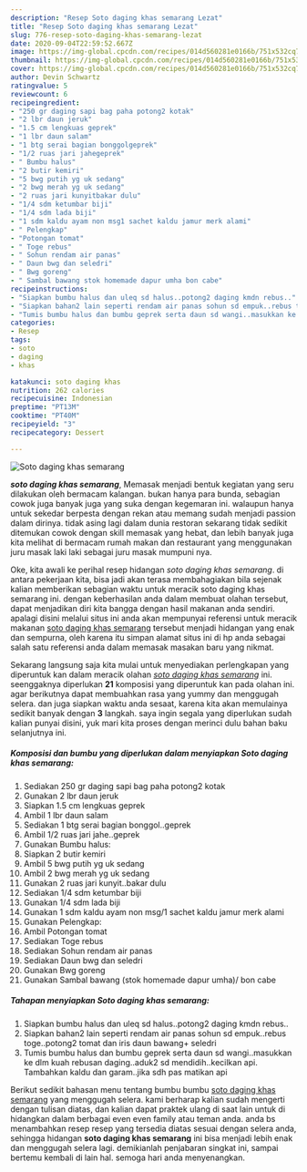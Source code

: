 ```yaml
---
description: "Resep Soto daging khas semarang Lezat"
title: "Resep Soto daging khas semarang Lezat"
slug: 776-resep-soto-daging-khas-semarang-lezat
date: 2020-09-04T22:59:52.667Z
image: https://img-global.cpcdn.com/recipes/014d560281e0166b/751x532cq70/soto-daging-khas-semarang-foto-resep-utama.jpg
thumbnail: https://img-global.cpcdn.com/recipes/014d560281e0166b/751x532cq70/soto-daging-khas-semarang-foto-resep-utama.jpg
cover: https://img-global.cpcdn.com/recipes/014d560281e0166b/751x532cq70/soto-daging-khas-semarang-foto-resep-utama.jpg
author: Devin Schwartz
ratingvalue: 5
reviewcount: 6
recipeingredient:
- "250 gr daging sapi bag paha potong2 kotak"
- "2 lbr daun jeruk"
- "1.5 cm lengkuas geprek"
- "1 lbr daun salam"
- "1 btg serai bagian bonggolgeprek"
- "1/2 ruas jari jahegeprek"
- " Bumbu halus"
- "2 butir kemiri"
- "5 bwg putih yg uk sedang"
- "2 bwg merah yg uk sedang"
- "2 ruas jari kunyitbakar dulu"
- "1/4 sdm ketumbar biji"
- "1/4 sdm lada biji"
- "1 sdm kaldu ayam non msg1 sachet kaldu jamur merk alami"
- " Pelengkap"
- "Potongan tomat"
- " Toge rebus"
- " Sohun rendam air panas"
- " Daun bwg dan seledri"
- " Bwg goreng"
- " Sambal bawang stok homemade dapur umha bon cabe"
recipeinstructions:
- "Siapkan bumbu halus dan uleq sd halus..potong2 daging kmdn rebus.."
- "Siapkan bahan2 lain seperti rendam air panas sohun sd empuk..rebus toge..potong2 tomat dan iris daun bawang+ seledri"
- "Tumis bumbu halus dan bumbu geprek serta daun sd wangi..masukkan ke dlm kuah rebusan daging..aduk2 sd mendidih..kecilkan api. Tambahkan kaldu dan garam..jika sdh pas matikan api"
categories:
- Resep
tags:
- soto
- daging
- khas

katakunci: soto daging khas 
nutrition: 262 calories
recipecuisine: Indonesian
preptime: "PT13M"
cooktime: "PT40M"
recipeyield: "3"
recipecategory: Dessert

---
```



![Soto daging khas semarang](https://img-global.cpcdn.com/recipes/014d560281e0166b/751x532cq70/soto-daging-khas-semarang-foto-resep-utama.jpg)

<b><i>soto daging khas semarang</i></b>, Memasak menjadi bentuk kegiatan yang seru dilakukan oleh bermacam kalangan. bukan hanya para bunda, sebagian cowok juga banyak juga yang suka dengan kegemaran ini. walaupun hanya untuk sekedar berpesta dengan rekan atau memang sudah menjadi passion dalam dirinya. tidak asing lagi dalam dunia restoran sekarang tidak sedikit ditemukan cowok dengan skill memasak yang hebat, dan lebih banyak juga kita melihat di bermacam rumah makan dan restaurant yang menggunakan juru masak laki laki sebagai juru masak mumpuni nya.

Oke, kita awali ke perihal resep hidangan <i>soto daging khas semarang</i>. di antara pekerjaan kita, bisa jadi akan terasa membahagiakan bila sejenak kalian memberikan sebagian waktu untuk meracik soto daging khas semarang ini. dengan keberhasilan anda dalam membuat olahan tersebut, dapat menjadikan diri kita bangga dengan hasil makanan anda sendiri. apalagi disini melalui situs ini anda akan mempunyai referensi untuk meracik makanan <u>soto daging khas semarang</u> tersebut menjadi hidangan yang enak dan sempurna, oleh karena itu simpan alamat situs ini di hp anda sebagai salah satu referensi anda dalam memasak masakan baru yang nikmat.




Sekarang langsung saja kita mulai untuk menyediakan perlengkapan yang diperuntuk kan dalam meracik olahan <u><i>soto daging khas semarang</i></u> ini. seenggaknya diperlukan <b>21</b> komposisi yang diperuntuk kan pada olahan ini. agar berikutnya dapat membuahkan rasa yang yummy dan menggugah selera. dan juga siapkan waktu anda sesaat, karena kita akan memulainya sedikit banyak dengan <b>3</b> langkah. saya ingin segala yang diperlukan sudah kalian punyai disini, yuk mari kita proses dengan merinci dulu bahan baku selanjutnya ini.

<!--inarticleads1-->

##### Komposisi dan bumbu yang diperlukan dalam menyiapkan Soto daging khas semarang:

1. Sediakan 250 gr daging sapi bag paha potong2 kotak
1. Gunakan 2 lbr daun jeruk
1. Siapkan 1.5 cm lengkuas geprek
1. Ambil 1 lbr daun salam
1. Sediakan 1 btg serai bagian bonggol..geprek
1. Ambil 1/2 ruas jari jahe..geprek
1. Gunakan  Bumbu halus:
1. Siapkan 2 butir kemiri
1. Ambil 5 bwg putih yg uk sedang
1. Ambil 2 bwg merah yg uk sedang
1. Gunakan 2 ruas jari kunyit..bakar dulu
1. Sediakan 1/4 sdm ketumbar biji
1. Gunakan 1/4 sdm lada biji
1. Gunakan 1 sdm kaldu ayam non msg/1 sachet kaldu jamur merk alami
1. Gunakan  Pelengkap:
1. Ambil Potongan tomat
1. Sediakan  Toge rebus
1. Sediakan  Sohun rendam air panas
1. Sediakan  Daun bwg dan seledri
1. Gunakan  Bwg goreng
1. Gunakan  Sambal bawang (stok homemade dapur umha)/ bon cabe




<!--inarticleads2-->

##### Tahapan menyiapkan Soto daging khas semarang:

1. Siapkan bumbu halus dan uleq sd halus..potong2 daging kmdn rebus..
1. Siapkan bahan2 lain seperti rendam air panas sohun sd empuk..rebus toge..potong2 tomat dan iris daun bawang+ seledri
1. Tumis bumbu halus dan bumbu geprek serta daun sd wangi..masukkan ke dlm kuah rebusan daging..aduk2 sd mendidih..kecilkan api. Tambahkan kaldu dan garam..jika sdh pas matikan api




Berikut sedikit bahasan menu tentang bumbu bumbu <u>soto daging khas semarang</u> yang menggugah selera. kami berharap kalian sudah mengerti dengan tulisan diatas, dan kalian dapat praktek ulang di saat lain untuk di hidangkan dalam berbagai even even family atau teman anda. anda bs menambahkan resep resep yang tersedia diatas sesuai dengan selera anda, sehingga hidangan <b>soto daging khas semarang</b> ini bisa menjadi lebih enak dan menggugah selera lagi. demikianlah penjabaran singkat ini, sampai bertemu kembali di lain hal. semoga hari anda menyenangkan.
